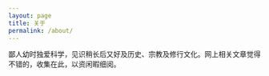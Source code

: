 ```yaml
---
layout: page
title: 关于
permalink: /about/
---
```


鄙人幼时独爱科学，见识稍长后又好及历史、宗教及修行文化。网上相关文章觉得不错的，收集在此，以资闲暇细阅。
